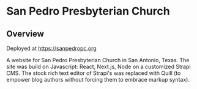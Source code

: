# San Pedro Presbyterian Church

## Overview

Deployed at https://sanpedropc.org

A website for San Pedro Presbyterian Church in San Antonio, Texas.  The site was build on Javascript: React, Next.js, Node on a customized Strapi CMS.  The stock rich text editor of Strapi's was replaced with Quill (to empower blog authors without forcing them to embrace markup syntax).  